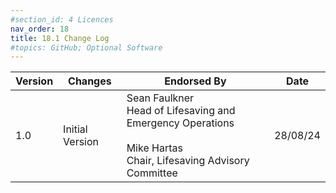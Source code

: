 ```yaml
---
#section_id: 4 Licences
nav_order: 18
title: 18.1 Change Log
#topics: GitHub; Optional Software
---
```


| **Version** | **Changes** | **Endorsed By** | **Date** |
| --- | --- | --- | --- |
| 1.0 | Initial Version | Sean Faulkner  <br>Head of Lifesaving and Emergency Operations<br><br>Mike Hartas  <br>Chair, Lifesaving Advisory Committee | 28/08/24 |